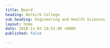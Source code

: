 ```yaml
---
title: Board
heading: Belkirk College
sub_heading: Engineering and Health Sciences
layout: home
date: 2018-11-03 19:52:08 +0000
published: false

---
```

